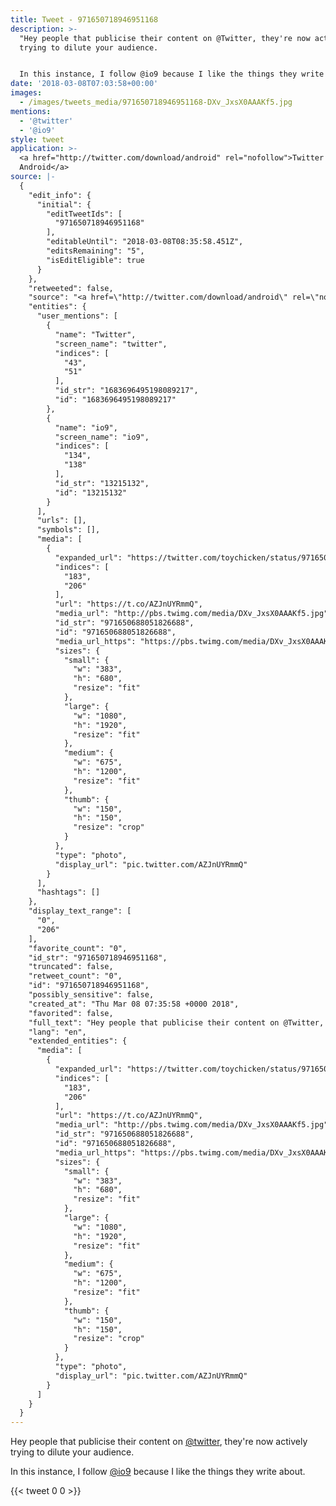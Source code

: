 ```yaml
---
title: Tweet - 971650718946951168
description: >-
  "Hey people that publicise their content on @Twitter, they're now actively
  trying to dilute your audience.


  In this instance, I follow @io9 because I like the things they write about. "
date: '2018-03-08T07:03:58+00:00'
images:
  - /images/tweets_media/971650718946951168-DXv_JxsX0AAAKf5.jpg
mentions:
  - '@twitter'
  - '@io9'
style: tweet
application: >-
  <a href="http://twitter.com/download/android" rel="nofollow">Twitter for
  Android</a>
source: |-
  {
    "edit_info": {
      "initial": {
        "editTweetIds": [
          "971650718946951168"
        ],
        "editableUntil": "2018-03-08T08:35:58.451Z",
        "editsRemaining": "5",
        "isEditEligible": true
      }
    },
    "retweeted": false,
    "source": "<a href=\"http://twitter.com/download/android\" rel=\"nofollow\">Twitter for Android</a>",
    "entities": {
      "user_mentions": [
        {
          "name": "Twitter",
          "screen_name": "twitter",
          "indices": [
            "43",
            "51"
          ],
          "id_str": "1683696495198089217",
          "id": "1683696495198089217"
        },
        {
          "name": "io9",
          "screen_name": "io9",
          "indices": [
            "134",
            "138"
          ],
          "id_str": "13215132",
          "id": "13215132"
        }
      ],
      "urls": [],
      "symbols": [],
      "media": [
        {
          "expanded_url": "https://twitter.com/toychicken/status/971650718946951168/photo/1",
          "indices": [
            "183",
            "206"
          ],
          "url": "https://t.co/AZJnUYRmmQ",
          "media_url": "http://pbs.twimg.com/media/DXv_JxsX0AAAKf5.jpg",
          "id_str": "971650688051826688",
          "id": "971650688051826688",
          "media_url_https": "https://pbs.twimg.com/media/DXv_JxsX0AAAKf5.jpg",
          "sizes": {
            "small": {
              "w": "383",
              "h": "680",
              "resize": "fit"
            },
            "large": {
              "w": "1080",
              "h": "1920",
              "resize": "fit"
            },
            "medium": {
              "w": "675",
              "h": "1200",
              "resize": "fit"
            },
            "thumb": {
              "w": "150",
              "h": "150",
              "resize": "crop"
            }
          },
          "type": "photo",
          "display_url": "pic.twitter.com/AZJnUYRmmQ"
        }
      ],
      "hashtags": []
    },
    "display_text_range": [
      "0",
      "206"
    ],
    "favorite_count": "0",
    "id_str": "971650718946951168",
    "truncated": false,
    "retweet_count": "0",
    "id": "971650718946951168",
    "possibly_sensitive": false,
    "created_at": "Thu Mar 08 07:35:58 +0000 2018",
    "favorited": false,
    "full_text": "Hey people that publicise their content on @Twitter, they're now actively trying to dilute your audience.\n\nIn this instance, I follow @io9 because I like the things they write about. https://t.co/AZJnUYRmmQ",
    "lang": "en",
    "extended_entities": {
      "media": [
        {
          "expanded_url": "https://twitter.com/toychicken/status/971650718946951168/photo/1",
          "indices": [
            "183",
            "206"
          ],
          "url": "https://t.co/AZJnUYRmmQ",
          "media_url": "http://pbs.twimg.com/media/DXv_JxsX0AAAKf5.jpg",
          "id_str": "971650688051826688",
          "id": "971650688051826688",
          "media_url_https": "https://pbs.twimg.com/media/DXv_JxsX0AAAKf5.jpg",
          "sizes": {
            "small": {
              "w": "383",
              "h": "680",
              "resize": "fit"
            },
            "large": {
              "w": "1080",
              "h": "1920",
              "resize": "fit"
            },
            "medium": {
              "w": "675",
              "h": "1200",
              "resize": "fit"
            },
            "thumb": {
              "w": "150",
              "h": "150",
              "resize": "crop"
            }
          },
          "type": "photo",
          "display_url": "pic.twitter.com/AZJnUYRmmQ"
        }
      ]
    }
  }
---
```

Hey people that publicise their content on [@twitter](https://twitter.com/@twitter), they're now actively trying to dilute your audience.

In this instance, I follow [@io9](https://twitter.com/@io9) because I like the things they write about. 
    
{{< tweet 0 0 >}}
    
